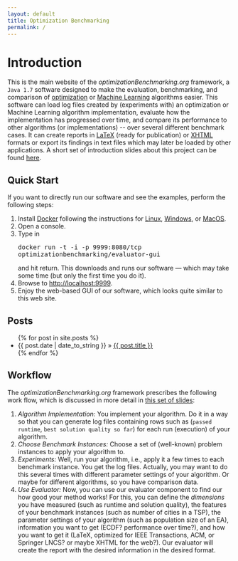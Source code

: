 ```yaml
---
layout: default
title: Optimization Benchmarking
permalink: /
---
```


# Introduction
This is the main website of the *optimizationBenchmarking.org* framework, a `Java 1.7` software designed to make the evaluation, benchmarking, and comparison of [optimization](http://en.wikipedia.org/wiki/Mathematical_optimization) or [Machine Learning](http://en.wikipedia.org/wiki/Machine_learning) algorithms easier. This software  can load log files created by (experiments with) an optimization or Machine Learning algorithm implementation, evaluate how the implementation has progressed over time, and compare its performance to other algorithms (or implementations) -- over several different benchmark cases. It can create reports in [LaTeX](http://en.wikipedia.org/wiki/LaTeX) (ready for publication) or [XHTML](http://en.wikipedia.org/wiki/XHTML) formats or export its findings in text files which may later be loaded by other applications. A short set of introduction slides about this project can be found <a href="{{ site.baseurl }}/introSlides.html">here</a>.

## Quick Start
If you want to directly run our software and see the examples, perform the following steps:

1. Install [Docker](http://www.docker.com) following the instructions for [Linux](https://docs.docker.com/linux/step_one/), [Windows](https://docs.docker.com/windows/step_one/), or [MacOS](https://docs.docker.com/mac/step_one/).
2. Open a console.
3. Type in <pre>docker run -t -i -p 9999:8080/tcp optimizationbenchmarking/evaluator-gui</pre> and hit return. This downloads and runs our software &mdash; which may take some time (but only the first time you do it). 
4. Browse to [http://localhost:9999](http://localhost:9999).
5. Enjoy the web-based GUI of our software, which looks quite similar to this web site.

## Posts
<ul class="posts">
{% for post in site.posts %}
<li><span>{{ post.date | date_to_string }}</span> &raquo; <a href="{{ site.baseurl }}{{ post.url }}">{{ post.title }}</a></li>
{% endfor %}
</ul>

## Workflow
The *optimizationBenchmarking.org* framework prescribes the following work flow, which is discussed
in more detail in [this set of slides](https://circleci.com/api/v1/project/optimizationBenchmarking/documentation-intro-slides/latest/artifacts/0/$CIRCLE_ARTIFACTS/intro-slides.pdf?branch=master):

1. *Algorithm Implementation:* You implement your algorithm. Do it in a way so that you can generate log files containing rows such as (`passed runtime`, `best solution quality so far`) for each run (execution) of your algorithm.
2. *Choose Benchmark Instances:* Choose a set of (well-known) problem instances to apply your algorithm to.
3. *Experiments:* Well, run your algorithm, i.e., apply it a few times to each benchmark instance. You get the log files. Actually, you may want to do this several times with different parameter settings of your algorithm. Or maybe for different algorithms, so you have comparison data.
4. *Use Evaluator:* Now, you can use our evaluator component to find our how good your method works! For this, you can define the *dimensions* you have measured (such as runtime and solution quality), the features of your benchmark instances (such as number of cities in a TSP), the parameter settings  of your algorithm (such as population size of an EA), information you want to get (ECDF? performance over time?), and how you want to get it (LaTeX, optimized for IEEE Transactions, ACM, or Springer LNCS? or maybe XHTML for the web?). Our evaluator will create the report with the desired information in the desired format.